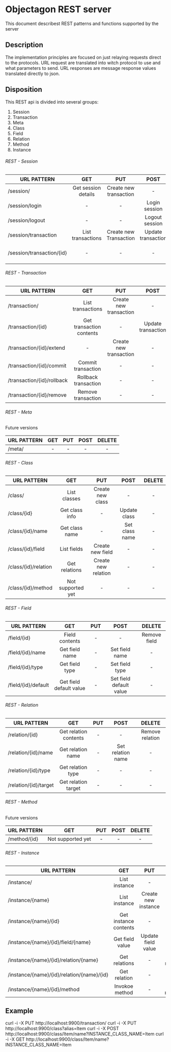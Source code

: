 # Objectagon REST server

This document describest REST patterns and functions supported by the server
 
## Description

The implementation principles are focused on just relaying requests direct to the protocols.
URL request are translated into witch protocol to use and what parameters to send. 
URL responses are message response values translated directly to json.

## Disposition

This REST api is divided into several groups: 
1. Session
2. Transaction
2. Meta
3. Class
3. Field
3. Relation
3. Method
4. Instance

###### REST - Session

| URL PATTERN                   | GET                 | PUT               | POST            | DELETE           |
|-------------------------------|:-------------------:|:-----------------:|:---------------:|:----------------:|
| /session/                     | Get session details | Create new transaction | -          | -                |   
| /session/login                | -                   | -                 | Login session   | -                |   
| /session/logout               | -                   | -                 | Logout session  | -                |   
| /session/transaction          | List transactions   | Create new Transaction | Update transaction | -        |   
| /session/transaction/{id}     | -                   | -                 | -            | Remove from session |   

###### REST - Transaction

| URL PATTERN                   | GET                 | PUT               | POST            | DELETE           |
|-------------------------------|:-------------------:|:-----------------:|:---------------:|:----------------:|
| /transaction/                 | List transactions   | Create new transaction | -          | -                |   
| /transaction/{id}             | Get transaction contents | -            | Update transaction | -             |   
| /transaction/{id}/extend      | -                   | Create new transaction| -           | -                |   
| /transaction/{id}/commit      | Commit transaction  | -                 | -               | -                |   
| /transaction/{id}/rollback    | Rollback transaction | -                | -               | -                |   
| /transaction/{id}/remove      | Remove transaction  | -                 | -               | -                |   

###### REST - Meta
Future versions

| URL PATTERN                   | GET                 | PUT               | POST            | DELETE           |
|-------------------------------|:-------------------:|:-----------------:|:---------------:|:----------------:|
| /meta/                        | -                   | -                 | -               | -                |   

###### REST - Class

| URL PATTERN                   | GET                 | PUT               | POST            | DELETE           |
|-------------------------------|:-------------------:|:-----------------:|:---------------:|:----------------:|
| /class/                       | List classes        | Create new class  | -               | -                |   
| /class/{id}                   | Get class info      | -                 | Update class    | -                |   
| /class/{id}/name              | Get class name      | -                 | Set class name  | -                |   
| /class/{id}/field             | List fields         | Create new field  | -               | -                |   
| /class/{id}/relation          | Get relations       | Create new relation | -             | -                |   
| /class/{id}/method            | Not supported yet   | -                 | -               | -                |   

###### REST - Field

| URL PATTERN                   | GET                 | PUT               | POST            | DELETE           |
|-------------------------------|:-------------------:|:-----------------:|:---------------:|:----------------:|
| /field/{id}                   | Field contents      | -                 | -               | Remove field     |   
| /field/{id}/name              | Get field name      | -                 | Set field name  | -                |   
| /field/{id}/type              | Get field type      | -                 | Set field type  | -                |   
| /field/{id}/default           | Get field default value  | -            | Set field default value | -        | 

###### REST - Relation

| URL PATTERN                   | GET                 | PUT               | POST            | DELETE           |
|-------------------------------|:-------------------:|:-----------------:|:---------------:|:----------------:|
| /relation/{id}                | Get relation contents | -               | -               | Remove relation  |   
| /relation/{id}/name           | Get relation name   | -                 | Set relation name | -              |   
| /relation/{id}/type           | Get relation type   | -                 | -               | -                |   
| /relation/{id}/target         | Get relation target | -                 | -               | -                |   

###### REST - Method
Future versions

| URL PATTERN                   | GET                 | PUT               | POST            | DELETE           |
|-------------------------------|:-------------------:|:-----------------:|:---------------:|:----------------:|
| /method/{id}                  | Not supported yet   | -                 | -               | -                |   

###### REST - Instance

| URL PATTERN                   | GET                 | PUT               | POST            | DELETE           |
|-------------------------------|:-------------------:|:-----------------:|:---------------:|:----------------:|
| /instance/                    | List instance       | -                 | -               | -                |   
| /instance/{name}              | List instance       | Create new instance | -             | -                |   
| /instance/{name}/{id}         | Get instance contents | -               | -               | Delete instance  |   
| /instance/{name}/{id}/field/{name} | Get field value | Update field value | Add field value | Delete value   |   
| /instance/{name}/{id}/relation/{name} | Get relations | -               | Add relation    | -                |   
| /instance/{name}/{id}/relation/{name}/{id} | Get relation | -           | -               | Delete relation  |   
| /instance/{name}/{id}/method  | Invokoe method      | -                 | Invoke method   | -                |   
 
 
## Example

curl -i -X PUT http://localhost:9900/transaction/
curl -i -X PUT http://localhost:9900/class?alias=Item
curl -i -X POST http://localhost:9900/class/Item/name?INSTANCE_CLASS_NAME=Item
curl -i -X GET http://localhost:9900/class/Item/name?INSTANCE_CLASS_NAME=Item



